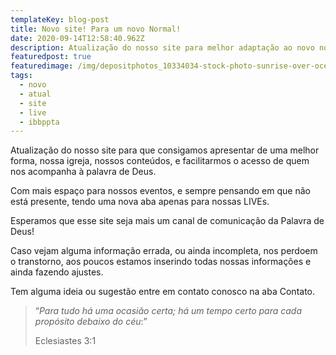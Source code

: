 ```yaml
---
templateKey: blog-post
title: Novo site! Para um novo Normal!
date: 2020-09-14T12:58:40.962Z
description: Atualização do nosso site para melhor adaptação ao novo normal e atual.
featuredpost: true
featuredimage: /img/depositphotos_10334034-stock-photo-sunrise-over-ocean.jpg
tags:
  - novo
  - atual
  - site
  - live
  - ibbppta
---
```

Atualização do nosso site para que consigamos apresentar de uma melhor forma, nossa igreja, nossos conteúdos, e facilitarmos o acesso de quem nos acompanha à palavra de Deus.

Com mais espaço para nossos eventos, e sempre pensando em que não está presente, tendo uma nova aba apenas para nossas LIVEs.

Esperamos que esse site seja mais um canal de comunicação da Palavra de Deus!

Caso vejam alguma informação errada, ou ainda incompleta, nos perdoem o transtorno, aos poucos estamos inserindo todas nossas informações e ainda fazendo ajustes.

Tem alguma ideia ou sugestão entre em contato conosco na aba Contato.

> “*Para tudo há uma ocasião certa; há um tempo certo para cada propósito debaixo do céu*:”
>
> Eclesiastes 3:1